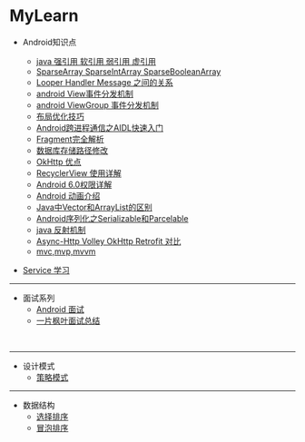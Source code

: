 # MyLearn
* Android知识点

    * [java 强引用 软引用 弱引用 虚引用](http://blog.csdn.net/lengyuhong/article/details/6398184)
    * [SparseArray SparseIntArray SparseBooleanArray](http://www.lxway.com/42920216.htm)  
    * [Looper Handler Message 之间的关系](http://blog.csdn.net/lmj623565791/article/details/38377229) 
    * [android View事件分发机制](http://blog.csdn.net/lmj623565791/article/details/38960443)
    * [android ViewGroup 事件分发机制](http://blog.csdn.net/lmj623565791/article/details/39102591)
    * [布局优化技巧](http://mp.weixin.qq.com/s?__biz=MzAxMTI4MTkwNQ==&mid=2650821434&idx=1&sn=dd404347eb5f953f7a5737a31ae864e8&chksm=80b787a4b7c00eb297a81316483f2fe5b90a598ddb0c18840f758a8b35384872a552e3a57758&mpshare=1&scene=23&srcid=1108gz1meMekCjqQtDjFqpfk#rd)
    * [Android跨进程通信之AIDL快速入门](http://mp.weixin.qq.com/s?__biz=MzA5MzI3NjE2MA==&mid=2650237646&idx=1&sn=1badc3b3327309bf1c583ebd09cd77a4&chksm=88639ba1bf1412b7ca8bfa5a04ae7d2e2fe7f235d4b29bb8dcdc2453e3c0a6ab9f80a5c98ad8&mpshare=1&scene=23&srcid=110929zMSfxLykXQWDQ9Lyxv#rd)
    * [Fragment完全解析](http://www.jianshu.com/p/d9143a92ad94)
    * [数据库存储路径修改](http://blog.csdn.net/howlaa/article/details/46707159)
    * [OkHttp 优点](http://www.cnblogs.com/moliying/p/5722380.html)
    * [RecyclerView 使用详解](http://blog.csdn.net/lmj623565791/article/details/45059587)
    * [Android 6.0权限详解](http://blog.csdn.net/lmj623565791/article/details/50709663)
    * [Android 动画介绍](http://blog.csdn.net/guolin_blog/article/details/43536355)
    * [Java中Vector和ArrayList的区别](http://www.cnblogs.com/wanlipeng/archive/2010/10/21/1857791.html)
    * [Android序列化之Serializable和Parcelable](http://www.cnblogs.com/RGogoing/p/5209516.html)
    * [java 反射机制](http://www.cnblogs.com/lzq198754/p/5780331.html)
    * [Async-Http Volley OkHttp Retrofit 对比](http://blog.csdn.net/carson_ho/article/details/52171976)
    * [mvc,mvp,mvvm](http://www.ruanyifeng.com/blog/2015/02/mvcmvp_mvvm.html)
 * [Service 学习](http://mp.weixin.qq.com/s?__biz=MzAxMTI4MTkwNQ==&mid=2650821634&idx=1&sn=8fe650dc57d77f62af13594a62b52471&chksm=80b7809cb7c0098a4df4f7f3fc23915de54c8b825667d844798edcddf34474af2e75ea8ee56f&mpshare=1&scene=23&srcid=1208shy1DliE0qIeKusbjGsH#rd)
    
    
 
    

    
    
---------------------------------------------------------------------------------------------------
 
*  面试系列
   * [Android 面试](http://www.jianshu.com/users/f9fbc7a39b36/latest_articles)
   * [一片枫叶面试总结](http://blog.csdn.net/qq_23547831/article/details/52343837)

    
    
    
    
    
    
    
---------------------------------------------------------------------------------------------------

* 设计模式
   * [策略模式](http://mobile.51cto.com/ahot-418972.htm)



---------------------------------------------------------------------------------------------------

* 数据结构
   * [选择排序](https://github.com/anAngryAnt/LearningNotes/blob/master/Part3/Algorithm/Sort/选择排序.md)
   * [冒泡排序](http://www.cnblogs.com/xiaoming0601/p/5866048.html)
